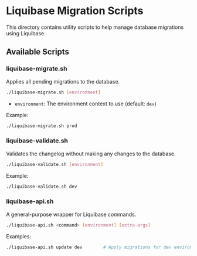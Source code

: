 # Liquibase Migration Scripts

This directory contains utility scripts to help manage database migrations using Liquibase.

## Available Scripts

### liquibase-migrate.sh

Applies all pending migrations to the database.

```bash
./liquibase-migrate.sh [environment]
```

- `environment`: The environment context to use (default: `dev`)

Example:
```bash
./liquibase-migrate.sh prod
```

### liquibase-validate.sh

Validates the changelog without making any changes to the database.

```bash
./liquibase-validate.sh [environment]
```

Example:
```bash
./liquibase-validate.sh dev
```

### liquibase-api.sh

A general-purpose wrapper for Liquibase commands.

```bash
./liquibase-api.sh <command> [environment] [extra-args]
```

Examples:
```bash
./liquibase-api.sh update dev        # Apply migrations for dev environment
